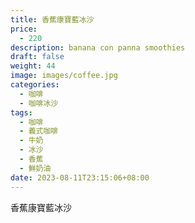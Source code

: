 ```yaml
---
title: 香蕉康寶藍冰沙
price:
  - 220
description: banana con panna smoothies
draft: false
weight: 44
image: images/coffee.jpg
categories:
  - 咖啡
  - 咖啡冰沙
tags:
  - 咖啡
  - 義式咖啡
  - 牛奶
  - 冰沙
  - 香蕉
  - 鮮奶油
date: 2023-08-11T23:15:06+08:00
---
```


 香蕉康寶藍冰沙
